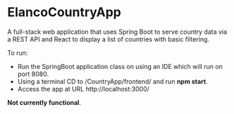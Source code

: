 # ElancoCountryApp
A full-stack web application that uses Spring Boot to serve country data via a REST API and React to display a list of countries with basic filtering.

To run: 

- Run the SpringBoot application class on using an IDE which will run on port 8080.
- Using a terminal CD to /CountryApp/frontend/ and run **npm start**.
- Access the app at URL http://localhost:3000/

**Not currently functional**.
